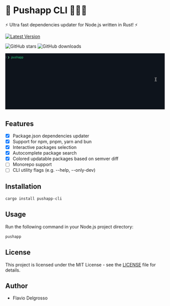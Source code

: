 # 🚀 Pushapp CLI 🏋🏻‍♂️

⚡ Ultra fast dependencies updater for Node.js written in Rust! ⚡

[![Latest Version]][crates.io]

[Latest Version]: https://img.shields.io/crates/v/pushapp-cli.svg
[crates.io]: https://crates.io/crates/pushapp-cli

![GitHub stars](https://img.shields.io/github/stars/flaviodelgrosso/pushapp)
![GitHub downloads](https://img.shields.io/github/downloads/flaviodelgrosso/pushapp/total)

![image](pushapp-cli.gif)

## Features

- [x] Package.json dependencies updater
- [x] Support for npm, pnpm, yarn and bun
- [x] Interactive packages selection
- [x] Autocomplete package search
- [x] Colored updatable packages based on semver diff
- [ ] Monorepo support
- [ ] CLI utility flags (e.g. --help, --only-dev)

## Installation

```bash
cargo install pushapp-cli
```

## Usage

Run the following command in your Node.js project directory:

```bash
pushapp
```

## License

This project is licensed under the MIT License - see the [LICENSE](LICENSE) file for details.

## Author

- Flavio Delgrosso

